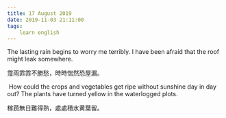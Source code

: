 ```yaml
---
title: 17 August 2019
date: 2019-11-03 21:11:00
tags:
    learn english
---
```

The lasting rain begins to worry me
terribly. I have been afraid that the roof might leak somewhere.

霪雨霏霏不勝愁，時時惴然恐屋漏。

 How could the crops and vegetables get ripe
without sunshine day in day out? The plants have turned yellow in the waterlogged plots.

稼蔬無日難得熟，處處積水黄葉留。